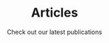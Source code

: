 ---
title: Articles
section_title: Check out our latest publications
subtitle: Check out our latest publications
img: /articles_data/title-img.webp
---